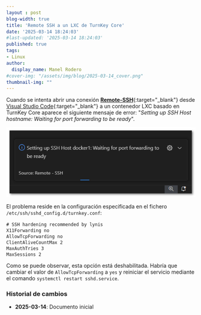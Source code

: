 ```yaml
---
layout : post
blog-width: true
title: 'Remote SSH a un LXC de TurnKey Core'
date: '2025-03-14 18:24:03'
#last-updated: '2025-03-14 18:24:03'
published: true
tags:
- Linux
author:
  display_name: Manel Rodero
#cover-img: "/assets/img/blog/2025-03-14_cover.png"
thumbnail-img: ""
---
```


Cuando se intenta abrir una conexión [**Remote-SSH**](https://code.visualstudio.com/docs/remote/ssh){:target="_blank"} desde [Visual Studio Code](https://code.visualstudio.com/){:target="_blank"} a un contenedor LXC basado en TurnKey Core aparece el siguiente mensaje de error: "_Setting up SSH Host hostname: Waiting for port forwarding to be ready_".

![Remote-SSH Port Forwarding][2]

El problema reside en la configuración especificada en el fichero `/etc/ssh/sshd_config.d/turnkey.conf`:

```plaintext
# SSH hardening recommended by lynis
X11Forwarding no
AllowTcpForwarding no
ClientAliveCountMax 2
MaxAuthTries 3
MaxSessions 2
```

Como se puede observar, esta opción está deshabilitada. Habría que cambiar el valor de `AllowTcpForwarding` a `yes` y reiniciar el servicio mediante el comando `systemctl restart sshd.service`.

### Historial de cambios

* **2025-03-14**: Documento inicial

[2]: /assets/img/blog/2025-03-14_image_2.png "Remote-SSH Port Forwarding"
